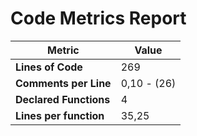 # Code Metrics Report

| Metric                          | Value       |
|---------------------------------|-------------|
| **Lines of Code**               | 269         |
| **Comments per Line**           | 0,10 - (26) |
| **Declared Functions**          | 4           |
| **Lines per function**          | 35,25       |


